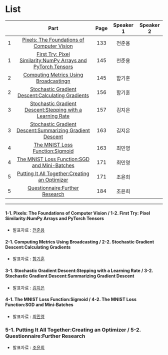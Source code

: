 # List
| | Part | Page | Speaker 1 | Speaker 2 |
|:-:|:-----:|:----:|:---------:|:---------:|
|1|[Pixels: The Foundations of Computer Vision](#1-1)|133|전준용| |
|1|[First Try: Pixel Similarity:NumPy Arrays and PyTorch Tensors](#1-2)|145|전준용| |
|2|[Computing Metrics Using Broadcastingn](#2-1)|145|함기훈| |
|2|[Stochastic Gradient Descent:Calculating Gradients](#2-2)|156|함기훈| |
|3|[Stochastic Gradient Descent:Stepping with a Learning Rate](#3-1)|157|김지은| |
|3|[Stochastic Gradient Descent:Summarizing Gradient Descent](#3-2)|163|김지은| |
|4|[The MNIST Loss Function:Sigmoid](#4-1)|163|최민영| |
|4|[The MNIST Loss Function:SGD and Mini-Batches](#4-2)|171|최민영| |
|5|[Putting It All Together:Creating an Optimizer](#5-1)|171|조윤희| |
|5|[Questionnaire:Further Research](#5-2)|184|조윤희| |



---

<div id="1-1"></div>
<div id="1-2"></div>

#### 1-1. Pixels: The Foundations of Computer Vision / 1-2. First Try: Pixel Similarity:NumPy Arrays and PyTorch Tensors
* 발표자료 : [전준용]()

    

<div id="2-1"></div>
<div id="2-2"></div>
    
#### 2-1. Computing Metrics Using Broadcasting / 2-2. Stochastic Gradient Descent:Calculating Gradients
* 발표자료 : [함기훈]()
    


<div id="3-1"></div>
<div id="3-2"></div>

#### 3-1. Stochastic Gradient Descent:Stepping with a Learning Rate / 3-2. Stochastic Gradient Descent:Summarizing Gradient Descent
* 발표자료 : [김지은](4th_Week_Sun_03_김지은.pdf)
    




<div id="4-1"></div>
<div id="4-2"></div>

#### 4-1. The MNIST Loss Function:Sigmoid / 4-2. The MNIST Loss Function:SGD and Mini-Batches
* 발표자료 : [최민영]()
    






### 5-1. Putting It All Together:Creating an Optimizer / 5-2. Questionnaire:Further Research
* 발표자료 : [조윤희]()
  